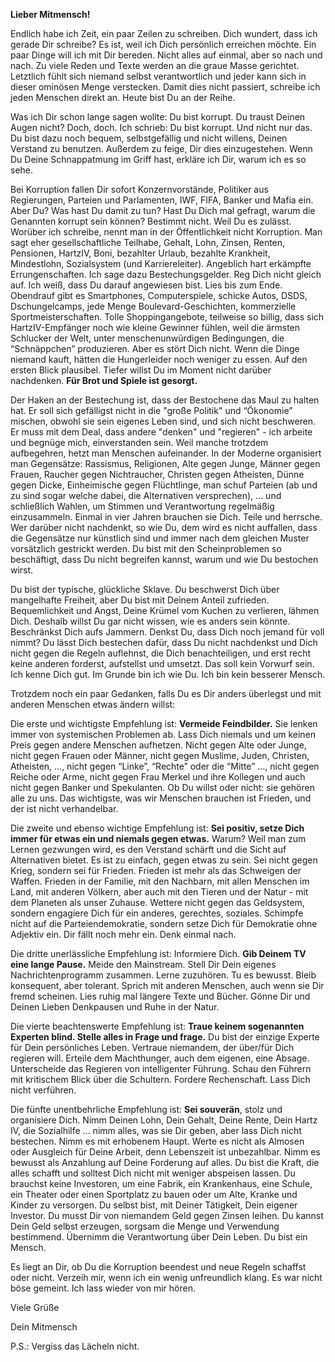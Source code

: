 **Lieber Mitmensch!**

Endlich habe ich Zeit, ein paar Zeilen zu schreiben. Dich wundert, dass ich gerade Dir schreibe? Es ist, weil ich Dich persönlich erreichen möchte. Ein paar Dinge will ich mit Dir bereden. Nicht alles auf einmal, aber so nach und nach. Zu viele Reden und Texte werden an die graue Masse gerichtet. Letztlich fühlt sich niemand selbst verantwortlich und jeder kann sich in dieser ominösen Menge verstecken. Damit dies nicht passiert, schreibe ich jeden Menschen direkt an. Heute bist Du an der Reihe.

Was ich Dir schon lange sagen wollte: Du bist korrupt. Du traust Deinen Augen nicht? Doch, doch. Ich schrieb: Du bist korrupt. Und nicht nur das. Du bist dazu noch bequem, selbstgefällig und nicht willens, Deinen Verstand zu benutzen. Außerdem zu feige, Dir dies einzugestehen. Wenn Du Deine Schnappatmung im Griff hast, erkläre ich Dir, warum ich es so sehe.

Bei Korruption fallen Dir sofort Konzernvorstände, Politiker aus Regierungen, Parteien und Parlamenten, IWF, FIFA, Banker und Mafia ein. Aber Du? Was hast Du damit zu tun? Hast Du Dich mal gefragt, warum die Genannten korrupt sein können? Bestimmt nicht. Weil Du es zulässt. Worüber ich schreibe, nennt man in der Öffentlichkeit nicht Korruption. Man sagt eher gesellschaftliche Teilhabe, Gehalt, Lohn, Zinsen, Renten, Pensionen, HartzIV, Boni, bezahlter Urlaub, bezahlte Krankheit, Mindestlohn, Sozialsystem (und Karriereleiter). Angeblich hart erkämpfte Errungenschaften. Ich sage dazu Bestechungsgelder. Reg Dich nicht gleich auf. Ich weiß, dass Du darauf angewiesen bist. Lies bis zum Ende. Obendrauf gibt es Smartphones, Computerspiele, schicke Autos, DSDS, Dschungelcamps, jede Menge Boulevard-Geschichten, kommerzielle Sportmeisterschaften. Tolle Shoppingangebote, teilweise so billig, dass sich HartzIV-Empfänger noch wie kleine Gewinner fühlen, weil die ärmsten Schlucker der Welt, unter menschenunwürdigen Bedingungen, die “Schnäppchen” produzieren. Aber es stört Dich nicht. Wenn die Dinge niemand kauft, hätten die Hungerleider noch weniger zu essen. Auf den ersten Blick plausibel. Tiefer willst Du im Moment nicht darüber nachdenken. **Für Brot und Spiele ist gesorgt.**

Der Haken an der Bestechung ist, dass der Bestochene das Maul zu halten hat. Er soll sich gefälligst nicht in die "große Politik" und “Ökonomie” mischen, obwohl sie sein eigenes Leben sind, und sich nicht beschweren. Er muss mit dem Deal, dass andere "denken" und "regieren" - ich arbeite und begnüge mich, einverstanden sein.
Weil manche trotzdem aufbegehren, hetzt man Menschen aufeinander. In der Moderne organisiert man Gegensätze: Rassismus, Religionen, Alte gegen Junge, Männer gegen Frauen, Raucher gegen Nichtraucher, Christen gegen Atheisten, Dünne gegen Dicke, Einheimische gegen Flüchtlinge, man schuf Parteien (ab und zu sind sogar welche dabei, die Alternativen versprechen), ... und schließlich Wahlen, um Stimmen und Verantwortung regelmäßig einzusammeln. Einmal in vier Jahren brauchen sie Dich. Teile und herrsche.
Wer darüber nicht nachdenkt, so wie Du, dem wird es nicht auffallen, dass die Gegensätze nur künstlich sind und immer nach dem gleichen Muster vorsätzlich gestrickt werden. Du bist mit den Scheinproblemen so beschäftigt, dass Du nicht begreifen kannst, warum und wie Du bestochen wirst.

Du bist der typische, glückliche Sklave. Du beschwerst Dich über mangelhafte Freiheit, aber Du bist mit Deinem Anteil zufrieden. Bequemlichkeit und Angst, Deine Krümel vom Kuchen zu verlieren, lähmen Dich. Deshalb willst Du gar nicht wissen, wie es anders sein könnte. Beschränkst Dich aufs Jammern. Denkst Du, dass Dich noch jemand für voll nimmt? Du lässt Dich bestechen dafür, dass Du nicht nachdenkst und Dich nicht gegen die Regeln auflehnst, die Dich benachteiligen, und erst recht keine anderen forderst, aufstellst und umsetzt. Das soll kein Vorwurf sein. Ich kenne Dich gut. Im Grunde bin ich wie Du. Ich bin kein besserer Mensch.

Trotzdem noch ein paar Gedanken, falls Du es Dir anders überlegst und mit anderen Menschen etwas ändern willst:

Die erste und wichtigste Empfehlung ist: **Vermeide Feindbilder.** Sie lenken immer von systemischen Problemen ab. Lass Dich niemals und um keinen Preis gegen andere Menschen aufhetzen. Nicht gegen Alte oder Junge, nicht gegen Frauen oder Männer, nicht gegen Muslime, Juden, Christen, Atheisten, ..., nicht gegen “Linke”, “Rechte” oder die “Mitte” ..., nicht gegen Reiche oder Arme, nicht gegen Frau Merkel und ihre Kollegen und auch nicht gegen Banker und Spekulanten. Ob Du willst oder nicht: sie gehören alle zu uns. Das wichtigste, was wir Menschen brauchen ist Frieden, und der ist nicht verhandelbar.

Die zweite und ebenso wichtige Empfehlung ist: **Sei positiv, setze Dich immer für etwas ein und niemals gegen etwas.** Warum? Weil man zum Lernen gezwungen wird, es den Verstand schärft und die Sicht auf Alternativen bietet. Es ist zu einfach, gegen etwas zu sein. Sei nicht gegen Krieg, sondern sei für Frieden. Frieden ist mehr als das Schweigen der Waffen. Frieden in der Familie, mit den Nachbarn, mit allen Menschen im Land, mit anderen Völkern, aber auch mit den Tieren und der Natur - mit dem Planeten als unser Zuhause. Wettere nicht gegen das Geldsystem, sondern engagiere Dich für ein anderes, gerechtes, soziales. Schimpfe nicht auf die Parteiendemokratie, sondern setze Dich für Demokratie ohne Adjektiv ein. Dir fällt noch mehr ein. Denk einmal nach.

Die dritte unerlässliche Empfehlung ist: Informiere Dich. **Gib Deinem TV eine lange Pause.** Meide den Mainstream. Stell Dir Dein eigenes Nachrichtenprogramm zusammen. Lerne zuzuhören. Tu es bewusst. Bleib konsequent, aber tolerant. Sprich mit anderen Menschen, auch wenn sie Dir fremd scheinen. Lies ruhig mal längere Texte und Bücher. Gönne Dir und Deinen Lieben Denkpausen und Ruhe in der Natur.

Die vierte beachtenswerte Empfehlung ist: **Traue keinem sogenannten Experten blind. Stelle alles in Frage und frage.** Du bist der einzige Experte für Dein persönliches Leben. Vertraue niemandem, der über/für Dich regieren will. Erteile dem Machthunger, auch dem eigenen, eine Absage. Unterscheide das Regieren von intelligenter Führung. Schau den Führern mit kritischem Blick über die Schultern. Fordere Rechenschaft. Lass Dich nicht verführen.

Die fünfte unentbehrliche Empfehlung ist: **Sei souverän**, stolz und organisiere Dich. Nimm Deinen Lohn, Dein Gehalt, Deine Rente, Dein Hartz IV, die Sozialhilfe ... nimm alles, was sie Dir geben, aber lass Dich nicht bestechen. Nimm es mit erhobenem Haupt. Werte es nicht als Almosen oder Ausgleich für Deine Arbeit, denn Lebenszeit ist unbezahlbar. Nimm es bewusst als Anzahlung auf Deine Forderung auf alles. Du bist die Kraft, die alles schafft und solltest Dich nicht mit weniger abspeisen lassen. Du brauchst keine Investoren, um eine Fabrik, ein Krankenhaus, eine Schule, ein Theater oder einen Sportplatz zu bauen oder um Alte, Kranke und Kinder zu versorgen. Du selbst bist, mit Deiner Tätigkeit, Dein eigener Investor. Du musst Dir von niemandem Geld gegen Zinsen leihen. Du kannst Dein Geld selbst erzeugen, sorgsam die Menge und Verwendung bestimmend. Übernimm die Verantwortung über Dein Leben. Du bist ein Mensch. 

Es liegt an Dir, ob Du die Korruption beendest und neue Regeln schaffst oder nicht. Verzeih mir, wenn ich ein wenig unfreundlich klang. Es war nicht böse gemeint. Ich lass wieder von mir hören.

Viele Grüße

Dein Mitmensch

P.S.: Vergiss das Lächeln nicht.
